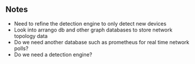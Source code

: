 ## Notes
- Need to refine the detection engine to only detect new devices
- Look into arrango db and other graph databases to store network topology data
- Do we need another database such as prometheus for real time network polls?
- Do we need a detection engine?

